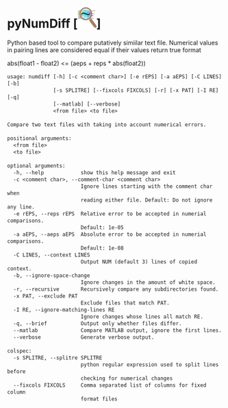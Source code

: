 pyNumDiff [![logo](numdiff_avatar.png "Logo Title Text")]
=========================================================

Python based tool to compare putatively simiilar text file. Numerical
values in pairing lines are considered equal if their values return true format

   abs(float1 - float2) <= (aeps + reps * abs(float2))


```
usage: numdiff [-h] [-c <comment char>] [-e rEPS] [-a aEPS] [-C LINES] [-b]
               [-s SPLITRE] [--fixcols FIXCOLS] [-r] [-x PAT] [-I RE] [-q]
               [--matlab] [--verbose]
               <from file> <to file>

Compare two text files with taking into account numerical errors.

positional arguments:
  <from file>
  <to file>

optional arguments:
  -h, --help            show this help message and exit
  -c <comment char>, --comment-char <comment char>
                        Ignore lines starting with the comment char when
                        reading either file. Default: Do not ignore any line.
  -e rEPS, --reps rEPS  Relative error to be accepted in numerial comparisons.
                        Default: 1e-05
  -a aEPS, --aeps aEPS  Absolute error to be accepted in numerial comparisons.
                        Default: 1e-08
  -C LINES, --context LINES
                        Output NUM (default 3) lines of copied context.
  -b, --ignore-space-change
                        Ignore changes in the amount of white space.
  -r, --recursive       Recursively compare any subdirectories found.
  -x PAT, --exclude PAT
                        Exclude files that match PAT.
  -I RE, --ignore-matching-lines RE
                        Ignore changes whose lines all match RE.
  -q, --brief           Output only whether files differ.
  --matlab              Compare MATLAB output, ignore the first lines.
  --verbose             Generate verbose output.

colspec:
  -s SPLITRE, --splitre SPLITRE
                        python regular expression used to split lines before
                        checking for numerical changes
  --fixcols FIXCOLS     Comma separated list of columns for fixed column
                        format files
```
